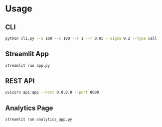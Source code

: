 # Usage

## CLI

```sh
python cli.py --S 100 --K 100 --T 1 --r 0.05 --sigma 0.2 --type call
```

## Streamlit App

```sh
streamlit run app.py
```

## REST API

```sh
uvicorn api:app --host 0.0.0.0 --port 8000
```

## Analytics Page

```sh
streamlit run analytics_app.py
```
